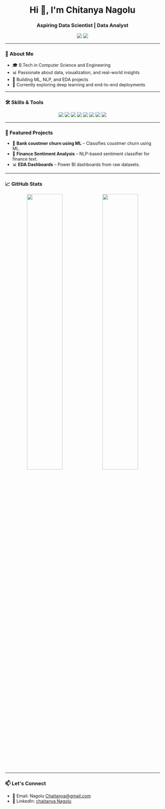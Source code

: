 <h1 align="center">Hi 👋, I'm  Chitanya Nagolu </h1>
<h3 align="center">Aspiring Data Scientist | Data Analyst </h3>

<p align="center">
  <a href="mailto:nagoluchaitanya@gmail.com"><img src="https://img.shields.io/badge/Email-D14836?style=flat-square&logo=gmail&logoColor=white" /></a>
  <a href="[[https://www.linkedin.com/in/chaitanyanagolu//](Nagolu chaitanya)]" target="_blank"><img src="https://img.shields.io/badge/LinkedIn-0077B5?style=flat-square&logo=linkedin&logoColor=white" /></a>
</p>

---

### 🧠 About Me
- 🎓 B.Tech in Computer Science and Engineering  
- 📊 Passionate about data, visualization, and real-world insights  
- 🤖 Building ML, NLP, and EDA projects  
- 🌱 Currently exploring deep learning and end-to-end deployments

---

### 🛠️ Skills & Tools

<p align="center">
  <img src="https://img.shields.io/badge/Python-3776AB?style=for-the-badge&logo=python&logoColor=white" />
  <img src="https://img.shields.io/badge/SQL-003B57?style=for-the-badge&logo=mysql&logoColor=white" />
  <img src="https://img.shields.io/badge/Pandas-150458?style=for-the-badge&logo=pandas&logoColor=white" />
  <img src="https://img.shields.io/badge/Numpy-013243?style=for-the-badge&logo=numpy&logoColor=white" />
  <img src="https://img.shields.io/badge/Scikit--learn-F7931E?style=for-the-badge&logo=scikit-learn&logoColor=white" />
  <img src="https://img.shields.io/badge/Machine%20Learning-FFC107?style=for-the-badge&logo=tensorflow&logoColor=black" />
  <img src="https://img.shields.io/badge/NLP-8E44AD?style=for-the-badge&logo=spacy&logoColor=white" />
  <img src="https://img.shields.io/badge/Power%20BI-F2C811?style=for-the-badge&logo=powerbi&logoColor=black" />
</p>

---

### 📌 Featured Projects
- 🍎 **Bank coustmer churn using ML** – Classifies coustmer churn using ML.
- 💬 **Finance Sentiment Analysis** – NLP-based sentiment classifier for finance text.
- 📊 **EDA Dashboards** – Power BI dashboards from raw datasets.

---

### 📈 GitHub Stats

<p align="center">
  <img src="https://github-readme-stats.vercel.app/api?username=jahnavimailapalli&show_icons=true&theme=tokyonight" width="48%" />
  <img src="https://github-readme-stats.vercel.app/api/top-langs/?username=jahnavimailapalli&layout=compact&theme=tokyonight" width="48%" />
</p>

---

### 📫 Let's Connect
- 📧 Email: Nagolu Chaitanya@gmail.com  
- 💼 LinkedIn: [chaitanya Nagolu]()  


